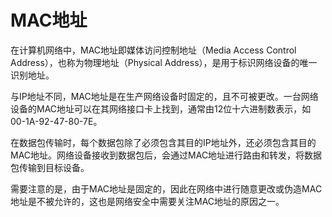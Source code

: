 # MAC地址
在计算机网络中，MAC地址即媒体访问控制地址（Media Access Control Address），也称为物理地址（Physical Address），是用于标识网络设备的唯一识别地址。

与IP地址不同，MAC地址是在生产网络设备时固定的，且不可被更改。一台网络设备的MAC地址可以在其网络接口卡上找到，通常由12位十六进制数表示，如 00-1A-92-47-80-7E。

在数据包传输时，每个数据包除了必须包含其目的IP地址外，还必须包含其目的MAC地址。网络设备接收到数据包后，会通过MAC地址进行路由和转发，将数据包传输到目标设备。

需要注意的是，由于MAC地址是固定的，因此在网络中进行随意更改或伪造MAC地址是不被允许的，这也是网络安全中需要关注MAC地址的原因之一。